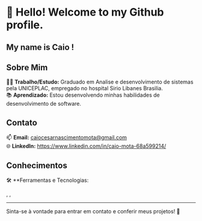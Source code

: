 # 👋 Hello! Welcome to my Github profile.
## My name is Caio !

## Sobre Mim

👨‍💼 **Trabalho/Estudo:** Graduado em Analise e desenvolvimento de sistemas pela UNICEPLAC, empregado no hospital Sirio Libanes Brasilia.  
📚 **Aprendizado:** Estou desenvolvendo minhas habilidades de desenvolvimento de software.  


## Contato

📫 **Email:** caiocesarnascimentomota@gmail.com  
🌐 **LinkedIn:** https://www.linkedin.com/in/caio-mota-68a599214/  

## Conhecimentos


🛠 **Ferramentas e Tecnologias:
<link rel="stylesheet" type='text/css' href="https://cdn.jsdelivr.net/gh/devicons/devicon@latest/devicon.min.css" />
<link rel="stylesheet" type='text/css' href="https://cdn.jsdelivr.net/gh/devicons/devicon@latest/devicon.min.css" /> , 
<link rel="stylesheet" type='text/css' href="https://cdn.jsdelivr.net/gh/devicons/devicon@latest/devicon.min.css" /> , 
<link rel="stylesheet" type='text/css' href="https://cdn.jsdelivr.net/gh/devicons/devicon@latest/devicon.min.css" />
          
          
          
          

---

Sinta-se à vontade para entrar em contato e conferir meus projetos! 🚀
